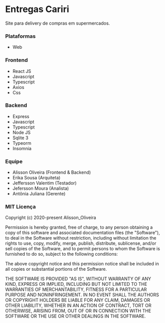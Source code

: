 # Entregas Cariri

Site para delivery de compras em supermercados.

### Plataformas
- Web

### Frontend
- React JS
- Javascript
- Typescript
- Axios
- Css

### Backend
- Express
- Javascript
- Typescript
- Node JS
- Sqlite 3
- Typeorm
- Insomnia

### Equipe
- Alisson Oliveira (Frontend & Backend)
- Erika Sousa (Arquiteta)
- Jeffersson Valentim (Testador)
- Jefersson Moura (Analista)
- Antônia Juliana (Gerente)

### MIT Licença

Copyright (c) 2020-present Alisson_Oliveira

Permission is hereby granted, free of charge, to any person obtaining a copy
of this software and associated documentation files (the "Software"), to deal
in the Software without restriction, including without limitation the rights
to use, copy, modify, merge, publish, distribute, sublicense, and/or sell
copies of the Software, and to permit persons to whom the Software is
furnished to do so, subject to the following conditions:

The above copyright notice and this permission notice shall be included in all
copies or substantial portions of the Software.

THE SOFTWARE IS PROVIDED "AS IS", WITHOUT WARRANTY OF ANY KIND, EXPRESS OR
IMPLIED, INCLUDING BUT NOT LIMITED TO THE WARRANTIES OF MERCHANTABILITY,
FITNESS FOR A PARTICULAR PURPOSE AND NONINFRINGEMENT. IN NO EVENT SHALL THE
AUTHORS OR COPYRIGHT HOLDERS BE LIABLE FOR ANY CLAIM, DAMAGES OR OTHER
LIABILITY, WHETHER IN AN ACTION OF CONTRACT, TORT OR OTHERWISE, ARISING FROM,
OUT OF OR IN CONNECTION WITH THE SOFTWARE OR THE USE OR OTHER DEALINGS IN THE
SOFTWARE.
